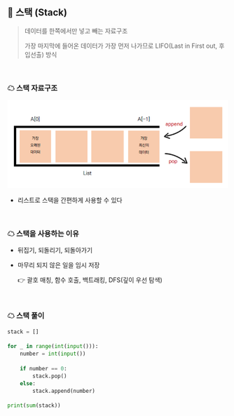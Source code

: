## 🧊 스택 (Stack)

> 데이터를 한쪽에서만 넣고 빼는 자료구조
>
> 가장 마지막에 들어온 데이터가 가장 먼저 나가므로 LIFO(Last in First out, 후입선출) 방식

<br>

### ☁ 스택 자료구조

![image-20230125214024342](README.assets/image-20230125214024342.png)

- 리스트로 스택을 간편하게 사용할 수 있다

<br>

### ☁ 스택을 사용하는 이유

- 뒤집기, 되돌리기, 되돌아가기

- 마무리 되지 않은 일을 임시 저장

  👉 괄호 매칭, 함수 호출, 백트래킹, DFS(깊이 우선 탐색)

<br>

### ☁ 스택 풀이

```python
stack = []

for _ in range(int(input())):
    number = int(input())

    if number == 0:
        stack.pop()
    else:
        stack.append(number)

print(sum(stack))
```
